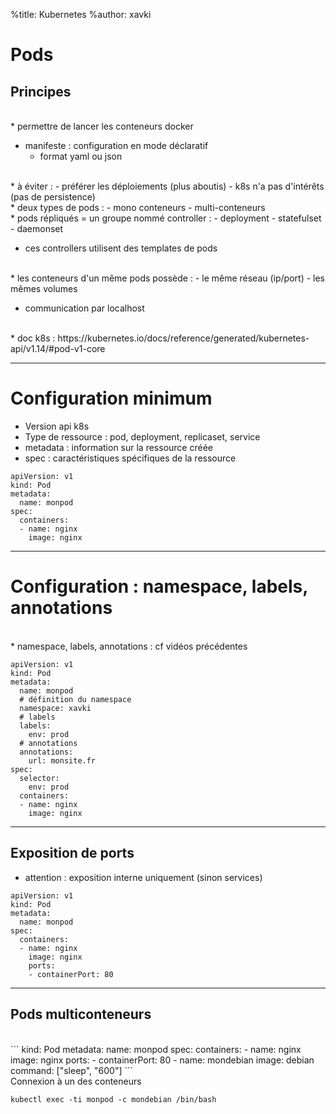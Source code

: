 %title: Kubernetes 
%author: xavki

# Pods

## Principes

<br>
* permettre de lancer les conteneurs docker

* manifeste : configuration en mode déclaratif
	- format yaml ou json

<br>
* à éviter : 
		- préférer les déploiements (plus aboutis)
		- k8s n'a pas d'intérêts (pas de persistence)

<br>
* deux types de pods :
		- mono conteneurs
		- multi-conteneurs

<br>
* pods répliqués = un groupe nommé controller :
		- deployment
		- statefulset
		- daemonset

* ces controllers utilisent des templates de pods

<br>
* les conteneurs d'un même pods possède : 
		- le même réseau (ip/port)
		- les mêmes volumes

* communication par localhost

<br>
* doc k8s : https://kubernetes.io/docs/reference/generated/kubernetes-api/v1.14/#pod-v1-core

---------------------------------------------------------------------------


# Configuration minimum

* Version api k8s
* Type de ressource : pod, deployment, replicaset, service
* metadata : information sur la ressource créée
* spec : caractéristiques spécifiques de la ressource

```
apiVersion: v1
kind: Pod
metadata:
  name: monpod
spec:
  containers:
  - name: nginx
    image: nginx
```


--------------------------------------------------------------------------


# Configuration : namespace, labels, annotations


<br>
* namespace, labels, annotations : cf vidéos précédentes

```
apiVersion: v1
kind: Pod
metadata:
  name: monpod
  # définition du namespace
  namespace: xavki
  # labels
  labels:
    env: prod
  # annotations
  annotations:
    url: monsite.fr
spec:
  selector:
    env: prod
  containers:
  - name: nginx
    image: nginx
```


--------------------------------------------------------------------------

## Exposition de ports

* attention : exposition interne uniquement (sinon services)

```
apiVersion: v1
kind: Pod
metadata:
  name: monpod
spec:
  containers:
  - name: nginx
    image: nginx
    ports:
    - containerPort: 80
```

-------------------------------------------------------------------------

## Pods multiconteneurs

<br>
```
kind: Pod
metadata:
  name: monpod
spec:
  containers:
  - name: nginx
    image: nginx
    ports:
    - containerPort: 80
  - name: mondebian
    image: debian
    command: ["sleep", "600"]
```
<br>
Connexion à un des conteneurs 

```
kubectl exec -ti monpod -c mondebian /bin/bash
```

